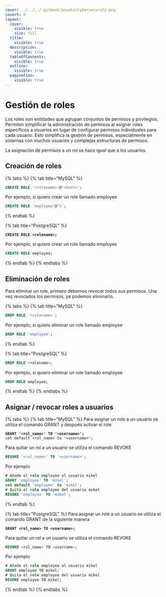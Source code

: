 ```yaml
---
cover: ../../../.gitbook/assets/cybersecurity.png
coverY: 0
layout:
  cover:
    visible: true
    size: full
  title:
    visible: true
  description:
    visible: true
  tableOfContents:
    visible: true
  outline:
    visible: true
  pagination:
    visible: true
---
```


# Gestión de roles

Los roles son entidades que agrupan conjuntos de permisos y privilegios. Permiten simplificar la administración de permisos al asignar roles específicos a usuarios en lugar de configurar permisos individuales para cada usuario. Esto simplifica la gestión de permisos, especialmente en sistemas con muchos usuarios y complejas estructuras de permisos.

La asignación de permisos a un rol se hace igual que a los usuarios.

## Creación de roles

{% tabs %}
{% tab title="MySQL" %}
```sql
CREATE ROLE '<rolename>'@'<host>';
```

Por ejemplo, si quiero crear un role llamado employee

```sql
CREATE ROLE 'employee'@'%';
```
{% endtab %}

{% tab title="PostgreSQL" %}
<pre class="language-sql"><code class="lang-sql"><strong>CREATE ROLE &#x3C;rolename>;
</strong></code></pre>

Por ejemplo, si quiero crear un role llamado employee

```sql
CREATE ROLE employee;
```
{% endtab %}
{% endtabs %}

## Eliminación de roles

Para eliminar un role, primero debemos revocar todos sus permisos. Una vez revocados los permisos, ya podemos eliminarlo.

{% tabs %}
{% tab title="MySQL" %}
```sql
DROP ROLE '<rolename>';
```

Por ejemplo, si quiero eliminar un role llamado employee

```sql
DROP ROLE 'employee';
```
{% endtab %}

{% tab title="PostgreSQL" %}
```sql
DROP ROLE <rolename>;
```

Por ejemplo, si quiero eliminar un role llamado employee

```sql
DROP ROLE employee;
```
{% endtab %}
{% endtabs %}

## Asignar / revocar roles a usuarios

{% tabs %}
{% tab title="MySQL" %}
Para asignar un role a un usuario se utiliza el comando GRANT y después activar el role

<pre class="language-sql"><code class="lang-sql"><strong>GRANT '&#x3C;rol_name>' TO '&#x3C;username>';
</strong>set default &#x3C;rol_name> to '&#x3C;username>';
</code></pre>

Para quitar un rol a un usuario se utiliza el comando REVOKE

```sql
REVOKE '<rol_name>' TO '<username>';
```

Por ejemplo

```sql
# Añade el role employee al usuario mikel
GRANT 'employee' TO 'mikel';
set default 'employee' to 'mikel';
# Quita el role employee del usuario mikel
REVOKE 'employee' TO 'mikel';
```
{% endtab %}

{% tab title="PostgreSQL" %}
Para asignar un role a un usuario se utiliza el comando GRANT de la siguiente manera

<pre class="language-sql"><code class="lang-sql"><strong>GRANT &#x3C;rol_name> TO &#x3C;username>;
</strong></code></pre>

Para quitar un rol a un usuario se utiliza el comando REVOKE

```sql
REVOKE <rol_name> TO <username>;
```

Por ejemplo

```sql
# Añade el role employee al usuario mikel
GRANT employee TO mikel;
# Quita el role employee del usuario mikel
REVOKE employee TO mikel;
```
{% endtab %}
{% endtabs %}
